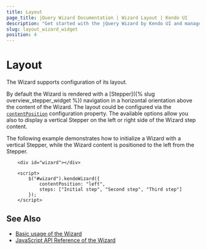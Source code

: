 ```yaml
---
title: Layout
page_title: jQuery Wizard Documentation | Wizard Layout | Kendo UI
description: "Get started with the jQuery Wizard by Kendo UI and manage its appearance."
slug: layout_wizard_widget
position: 4
---
```


# Layout

The Wizard supports configuration of its layout.

By default the Wizard is rendered with a [Stepper]({% slug overview_stepper_widget %}) navigation in a horizontal orientation above the content of the Wizard. The layout could be configured via the [`contentPosition`](/api/javascript/ui/wizard/configuration/contentposition) configuration property. The available options allow you also to display a vertical Stepper on the left or right side of the Wizard step content.

The following example demonstrates how to initialize a Wizard with a vertical Stepper, while the Wizard content is positioned to the left from the Stepper.

```dojo
    <div id="wizard"></div>

    <script>
        $("#wizard").kendoWizard({
            contentPosition: "left",
            steps: ["Initial step", "Second step", "Third step"]
        });
    </script>

```

## See Also

* [Basic usage of the Wizard](https://demos.telerik.com/kendo-ui/wizard/index)
* [JavaScript API Reference of the Wizard](/api/javascript/ui/wizard)
